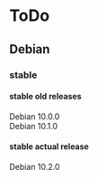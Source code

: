 # ToDo

## Debian

### stable

#### stable old releases
Debian 10.0.0  
Debian 10.1.0  

#### stable actual release
Debian 10.2.0  
